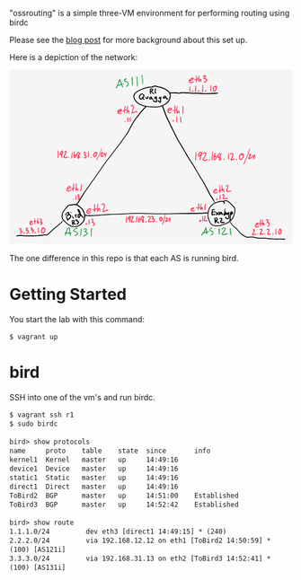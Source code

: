 "ossrouting" is a simple three-VM environment for performing routing using birdc

Please see the [blog post](https://oswalt.dev/2015/06/open-source-routing-practical-lab/) for more background about this set up.

Here is a depiction of the network:

![](oss_routing_lab.png)

The one difference in this repo is that each AS is running bird.

# Getting Started

You start the lab with this command:

```
$ vagrant up
```

# bird

SSH into one of the vm's and run birdc.

```
$ vagrant ssh r1
$ sudo birdc

bird> show protocols
name     proto    table    state  since       info
kernel1  Kernel   master   up     14:49:16
device1  Device   master   up     14:49:16
static1  Static   master   up     14:49:16
direct1  Direct   master   up     14:49:16
ToBird2  BGP      master   up     14:51:00    Established
ToBird3  BGP      master   up     14:52:42    Established

bird> show route
1.1.1.0/24         dev eth3 [direct1 14:49:15] * (240)
2.2.2.0/24         via 192.168.12.12 on eth1 [ToBird2 14:50:59] * (100) [AS121i]
3.3.3.0/24         via 192.168.31.13 on eth2 [ToBird3 14:52:41] * (100) [AS131i]
```

